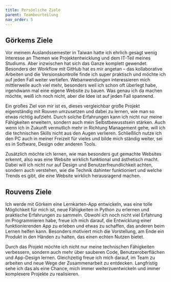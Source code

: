 ```yaml
---
title: Persönliche Ziele
parent: Teambeurteilung
nav_order: 5
---
```



## Görkems Ziele

Vor meinem Auslandssemester in Taiwan hatte ich ehrlich gesagt wenig Interesse an Themen wie Projektentwicklung und dem IT-Teil meines Studiums. Aber inzwischen hat sich das Ganze komplett gewendet. Besonders der Workflow mit GitHub hat es mir angetan – das kollaborative Arbeiten und die Versionskontrolle finde ich super praktisch und möchte ich auf jeden Fall weiter vertiefen. Webanwendungen interessieren mich mittlerweile auch viel mehr, besonders weil ich schon oft überlegt habe, irgendwann mal eine eigene Website zu bauen. Was genau ich da machen möchte, weiß ich noch nicht, aber die Idee ist auf jeden Fall spannend.

Ein großes Ziel von mir ist es, dieses vergleichbar große Projekt eigenständig mit Rouven umzusetzen und dabei zu lernen, wie man so etwas richtig aufzieht. Durch solche Erfahrungen kann ich nicht nur meine Fähigkeiten erweitern, sondern auch mein Selbstbewusstsein stärken. Auch wenn ich in Zukunft vermutlich mehr in Richtung Management gehe, will ich die technischen Skills nicht aus den Augen verlieren. Schließlich nutze ich den PC auch in meiner Freizeit für vieles und bilde mich ständig weiter, sei es in Software, Design oder anderen Tools.

Zusätzlich möchte ich lernen, wie man besonders gut gemachte Websites erkennt, also was eine Website wirklich funktional und ästhetisch macht. Dabei will ich nicht nur auf Design und Benutzerfreundlichkeit achten, sondern auch verstehen, wie die Technik dahinter funktioniert und welche Trends es gibt, die eine Website wirklich herausragend machen.

## Rouvens Ziele

Ich werde mit Görkem eine Lernkarten-App entwickeln, was eine tolle Möglichkeit für mich ist, neue Fähigkeiten in Python zu erlernen und praktische Erfahrungen zu sammeln. Obwohl ich noch nicht viel Erfahrung im Programmieren habe, freue ich mich darauf, die Entwicklung einer funktionierenden App zu erleben und etwas zu schaffen, das anderen beim Lernen helfen kann. Besonders motiviert mich die Vorstellung, am Ende ein Produkt in den Händen zu halten, das einen echten Nutzen bietet.

Durch das Projekt möchte ich nicht nur meine technischen Fähigkeiten verbessern, sondern auch mehr über sauberen Code, Benutzeroberflächen und App-Design lernen. Gleichzeitig freue ich mich darauf, im Team zu arbeiten und neue Wege der Zusammenarbeit zu entdecken. Langfristig sehe ich das als eine Chance, mich immer weiterzuentwickeln und immer komplexere Projekte zu realisieren.